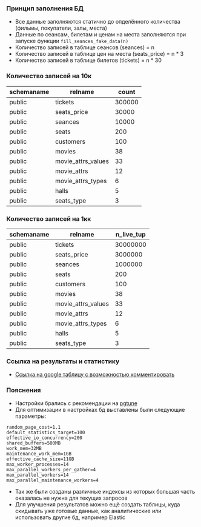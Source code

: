 ### Принцип заполнения БД
* Все данные заполняются статично до опделённого количества (фильмы, покупатели, залы, места)
* Данные по сеансам, билетам и ценам на места заполняются при запуске функции `fill_seances_fake_data(n)`
* Количество записей в таблице сеансов (seances) = n
* Количество записей в таблице цен на места (seats_price) = n * 3
* Количество записей в таблице билетов (tickets) = n * 30

### Количество записей на 10к
schemaname|relname           |count     |
----------|------------------|----------|
public    |tickets           |    300000|
public    |seats_price       |     30000|
public    |seances           |     10000|
public    |seats             |       200|
public    |customers         |       100|
public    |movies            |        38|
public    |movie_attrs_values|        33|
public    |movie_attrs       |        12|
public    |movie_attrs_types |         6|
public    |halls             |         5|
public    |seats_type        |         3|

### Количество записей на 1кк

schemaname|relname           |n_live_tup|
----------|------------------|----------|
public    |tickets           |  30000000|
public    |seats_price       |   3000000|
public    |seances           |   1000000|
public    |seats             |       200|
public    |customers         |       100|
public    |movies            |        38|
public    |movie_attrs_values|        33|
public    |movie_attrs       |        12|
public    |movie_attrs_types |         6|
public    |halls             |         5|
public    |seats_type        |         3|

### Ссылка на результаты и статистику
* [Ссылка на google таблицу c возможностью комментировать](https://docs.google.com/spreadsheets/d/1SPnpGzab9gvDLUZ2ZauQfqpQLtyPY4YmuRL_zM19TS8/edit?usp=sharing)

### Пояснения
* Настройки брались с рекомендации на [pgtune](https://pgtune.leopard.in.ua/#/)
* Для оптимизации в настройках бд выставлены были следующие параметры:
```
random_page_cost=1.1
default_statistics_target=100
effective_io_concurrency=200
shared_buffers=500MB
work_mem=32MB
maintenance_work_mem=1GB
effective_cache_size=11GB
max_worker_processes=14
max_parallel_workers_per_gather=4
max_parallel_workers=14
max_parallel_maintenance_workers=4
```
* Так же были созданы различные индексы из которых большая часть оказалась не нужна для текущих запросов
* Для улучшения результатов можно ещё создать таблицы, куда скидывать уже готовые данные, как аналитические или использовать другие бд, например Elastic